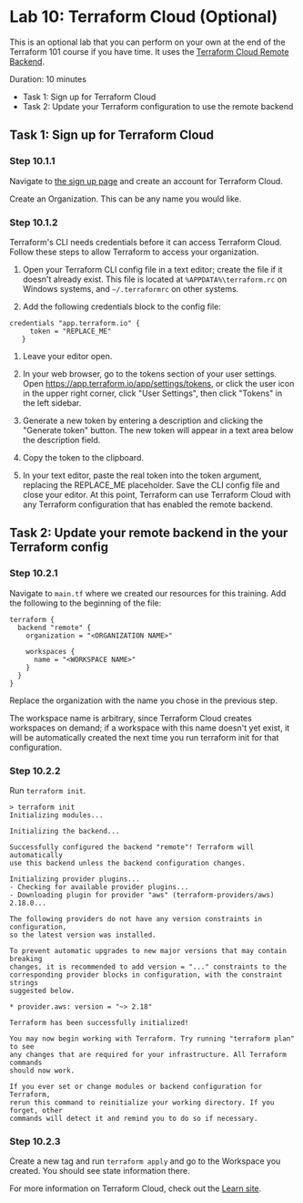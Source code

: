 # Lab 10: Terraform Cloud (Optional)
This is an optional lab that you can perform on your own at the end of the Terraform 101 course if you have time.  It uses the [Terraform Cloud Remote Backend](https://app.terraform.io/signup?utm_source=banner&utm_campaign=intro_tf_cloud_remote).

Duration: 10 minutes
- Task 1: Sign up for Terraform Cloud
- Task 2: Update your Terraform configuration to use the remote backend


## Task 1: Sign up for Terraform Cloud

### Step 10.1.1

Navigate to [the sign up page](https://app.terraform.io/signup?utm_source=banner&utm_campaign=intro_tf_cloud_remote) and create an account for Terraform Cloud.

Create an Organization. This can be any name you would like.

### Step 10.1.2

Terraform's CLI needs credentials before it can access Terraform Cloud. Follow these steps to allow Terraform to access your organization.

1. Open your Terraform CLI config file in a text editor; create the file if it doesn't already exist. This file is located at `%APPDATA%\terraform.rc` on Windows systems, and `~/.terraformrc` on other systems.

1. Add the following credentials block to the config file:

```shell
credentials "app.terraform.io" {
     token = "REPLACE_ME"
   }
```

1. Leave your editor open.

1. In your web browser, go to the tokens section of your user settings. Open https://app.terraform.io/app/settings/tokens, or click the user icon in the upper right corner, click "User Settings", then click "Tokens" in the left sidebar.
1. Generate a new token by entering a description and clicking the "Generate token" button. The new token will appear in a text area below the description field.
1. Copy the token to the clipboard.
1. In your text editor, paste the real token into the token argument, replacing the REPLACE_ME placeholder. Save the CLI config file and close your editor.
At this point, Terraform can use Terraform Cloud with any Terraform configuration that has enabled the remote backend.



## Task 2: Update your remote backend in the your Terraform config

### Step 10.2.1

Navigate to `main.tf` where we created our resources for this training. Add the following to the beginning of the file:


```shell
terraform {
  backend "remote" {
    organization = "<ORGANIZATION NAME>"

    workspaces {
      name = "<WORKSPACE NAME>"
    }
  }
}
```

Replace the organization with the name you chose in the previous step.

The workspace name is arbitrary, since Terraform Cloud creates workspaces on demand; if a workspace with this name doesn't yet exist, it will be automatically created the next time you run terraform init for that configuration.

### Step 10.2.2

Run `terraform init`.

```shell
> terraform init
Initializing modules...

Initializing the backend...

Successfully configured the backend "remote"! Terraform will automatically
use this backend unless the backend configuration changes.

Initializing provider plugins...
- Checking for available provider plugins...
- Downloading plugin for provider "aws" (terraform-providers/aws) 2.18.0...

The following providers do not have any version constraints in configuration,
so the latest version was installed.

To prevent automatic upgrades to new major versions that may contain breaking
changes, it is recommended to add version = "..." constraints to the
corresponding provider blocks in configuration, with the constraint strings
suggested below.

* provider.aws: version = "~> 2.18"

Terraform has been successfully initialized!

You may now begin working with Terraform. Try running "terraform plan" to see
any changes that are required for your infrastructure. All Terraform commands
should now work.

If you ever set or change modules or backend configuration for Terraform,
rerun this command to reinitialize your working directory. If you forget, other
commands will detect it and remind you to do so if necessary.
```

### Step 10.2.3

Create a new tag and run `terraform apply` and go to the Workspace you created. You should see state information there.

For more information on Terraform Cloud, check out the [Learn site](https://learn.hashicorp.com/terraform/?track=cloud#cloud).